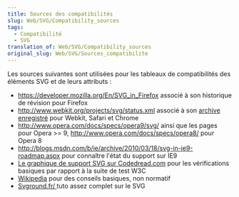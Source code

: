 ```yaml
---
title: Sources des compatibilités
slug: Web/SVG/Compatibility_sources
tags:
  - Compatibilité
  - SVG
translation_of: Web/SVG/Compatibility_sources
original_slug: Web/SVG/Sources_compatibilite
---
```

<p>Les sources suivantes sont utilisées pour les tableaux de compatibilités des éléments SVG et de leurs attributs :</p>

<ul>
 <li><a href="/fr/SVG_in_Firefox" title="En/SVG_in_Firefox">https://developer.mozilla.org/En/SVG_in_Firefox</a> associé à son historique de révision pour Firefox</li>
 <li><a href="http://www.webkit.org/projects/svg/status.xml">http://www.webkit.org/projects/svg/status.xml</a> associé à son <a href="http://wayback.archive.org/web/*/http://www.webkit.org/projects/svg/status.xml">archive enregistré</a> pour Webkit, Safari et Chrome</li>
 <li><a href="http://www.opera.com/docs/specs/opera9/svg/">http://www.opera.com/docs/specs/opera9/svg/</a> ainsi que les pages pour Opera &gt;= 9, <a href="http://www.opera.com/docs/specs/opera8/">http://www.opera.com/docs/specs/opera8/</a> pour Opera 8</li>
 <li><a href="http://blogs.msdn.com/b/ie/archive/2010/03/18/svg-in-ie9-roadmap.aspx">http://blogs.msdn.com/b/ie/archive/2010/03/18/svg-in-ie9-roadmap.aspx</a> pour connaître l'état du support sur IE9</li>
 <li><a href="http://www.codedread.com/svg-support.php">Le graphique de support SVG sur Codedread.com</a> pour les vérifications basiques par rapport à la suite de test W3C</li>
 <li><a href="http://en.wikipedia.org/wiki/SVG">Wikipedia</a> pour des conseils basiques, non normatif</li>
 <li><a href="svground.fr/">Svground.fr/ </a>tuto assez complet sur le SVG</li>
</ul>
